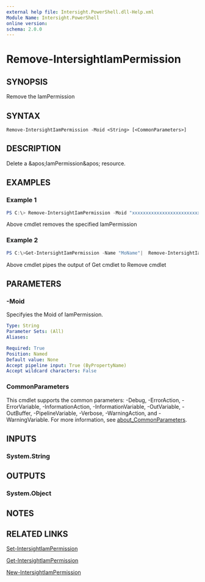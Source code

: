 ```yaml
---
external help file: Intersight.PowerShell.dll-Help.xml
Module Name: Intersight.PowerShell
online version:
schema: 2.0.0
---
```


# Remove-IntersightIamPermission

## SYNOPSIS
Remove the IamPermission

## SYNTAX

```
Remove-IntersightIamPermission -Moid <String> [<CommonParameters>]
```

## DESCRIPTION
Delete a &amp;apos;IamPermission&amp;apos; resource.

## EXAMPLES

### Example 1
```powershell
PS C:\> Remove-IntersightIamPermission -Moid "xxxxxxxxxxxxxxxxxxxxxxxxxxx"
```
Above cmdlet removes the specified IamPermission 

### Example 2
```powershell
PS C:\>Get-IntersightIamPermission -Name "MoName"|  Remove-IntersightIamPermission
```
Above cmdlet pipes the output of Get cmdlet to Remove cmdlet

## PARAMETERS

### -Moid
Specifyies the Moid of IamPermission.

```yaml
Type: String
Parameter Sets: (All)
Aliases:

Required: True
Position: Named
Default value: None
Accept pipeline input: True (ByPropertyName)
Accept wildcard characters: False
```

### CommonParameters
This cmdlet supports the common parameters: -Debug, -ErrorAction, -ErrorVariable, -InformationAction, -InformationVariable, -OutVariable, -OutBuffer, -PipelineVariable, -Verbose, -WarningAction, and -WarningVariable. For more information, see [about_CommonParameters](http://go.microsoft.com/fwlink/?LinkID=113216).

## INPUTS

### System.String

## OUTPUTS

### System.Object
## NOTES

## RELATED LINKS

[Set-IntersightIamPermission](./Set-IntersightIamPermission.md)

[Get-IntersightIamPermission](./Get-IntersightIamPermission.md)

[New-IntersightIamPermission](./New-IntersightIamPermission.md)

